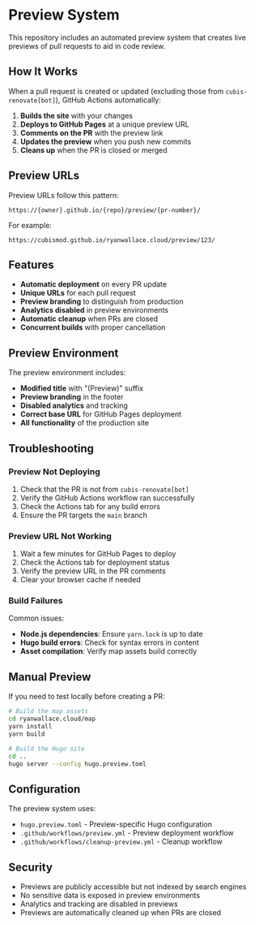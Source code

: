 # Preview System

This repository includes an automated preview system that creates live previews of pull requests to aid in code review.

## How It Works

When a pull request is created or updated (excluding those from `cubis-renovate[bot]`), GitHub Actions automatically:

1. **Builds the site** with your changes
2. **Deploys to GitHub Pages** at a unique preview URL
3. **Comments on the PR** with the preview link
4. **Updates the preview** when you push new commits
5. **Cleans up** when the PR is closed or merged

## Preview URLs

Preview URLs follow this pattern:

```
https://{owner}.github.io/{repo}/preview/{pr-number}/
```

For example:

```
https://cubismod.github.io/ryanwallace.cloud/preview/123/
```

## Features

- **Automatic deployment** on every PR update
- **Unique URLs** for each pull request
- **Preview branding** to distinguish from production
- **Analytics disabled** in preview environments
- **Automatic cleanup** when PRs are closed
- **Concurrent builds** with proper cancellation

## Preview Environment

The preview environment includes:

- **Modified title** with "(Preview)" suffix
- **Preview branding** in the footer
- **Disabled analytics** and tracking
- **Correct base URL** for GitHub Pages deployment
- **All functionality** of the production site

## Troubleshooting

### Preview Not Deploying

1. Check that the PR is not from `cubis-renovate[bot]`
2. Verify the GitHub Actions workflow ran successfully
3. Check the Actions tab for any build errors
4. Ensure the PR targets the `main` branch

### Preview URL Not Working

1. Wait a few minutes for GitHub Pages to deploy
2. Check the Actions tab for deployment status
3. Verify the preview URL in the PR comments
4. Clear your browser cache if needed

### Build Failures

Common issues:

- **Node.js dependencies**: Ensure `yarn.lock` is up to date
- **Hugo build errors**: Check for syntax errors in content
- **Asset compilation**: Verify map assets build correctly

## Manual Preview

If you need to test locally before creating a PR:

```bash
# Build the map assets
cd ryanwallace.cloud/map
yarn install
yarn build

# Build the Hugo site
cd ..
hugo server --config hugo.preview.toml
```

## Configuration

The preview system uses:

- `hugo.preview.toml` - Preview-specific Hugo configuration
- `.github/workflows/preview.yml` - Preview deployment workflow
- `.github/workflows/cleanup-preview.yml` - Cleanup workflow

## Security

- Previews are publicly accessible but not indexed by search engines
- No sensitive data is exposed in preview environments
- Analytics and tracking are disabled in previews
- Previews are automatically cleaned up when PRs are closed
